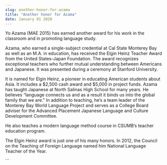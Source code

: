 ```yaml
---
slug: another-honor-for-azama
title: "Another honor for Azama"
date: January 01 2020
---
```


 
<p>
  Yo Azama (MAE 2015) has earned another award for his work in the classroom and
  in promoting language study.
</p>
<p>
  Azama, who earned a single&#45;subject credential at Cal State Monterey Bay as
  well as an M.A. in education, has received the Elgin Heinz Teacher Award from
  the United States&#45;Japan Foundation. The award recognizes exceptional
  teachers who further mutual understanding between Americans and Japanese. It
  was presented during a ceremony at Stanford University.
</p>
<p>
  It is named for Elgin Heinz, a pioneer in educating American students about
  Asia. It includes a $2,500 cash award and $5,000 in project funds. Azama has
  taught Japanese at North Salinas High School for many years. He believes
  “language connects us and as a result it binds us into the global family that
  we are.” In addition to teaching, he’s a team leader of the Monterey Bay World
  Language Project and serves as a College Board adviser for the Advanced
  Placement Japanese Language and Culture Development Committee.
</p>
<p>
  He also teaches a modern language method course in CSUMB’s teacher education
  program.
</p>
<p>
  The Elgin Heinz award is just one of his many honors. In 2012, the Council on
  the Teaching of Foreign Language named him National Language Teacher of the
  Year.
</p>
```
